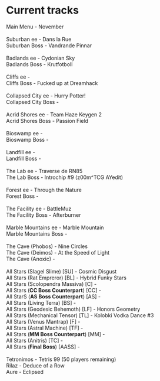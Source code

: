 # Current tracks
Main Menu - November  
&ensp;  
Suburban ee - Dans la Rue  
Suburban Boss - Vandrande Pinnar  
&ensp;  
Badlands ee - Cydonian Sky  
Badlands Boss - Krutfotboll  
&ensp;  
Cliffs ee -   
Cliffs Boss - Fucked up at Dreamhack  
&ensp;  
Collapsed City ee - Hurry Potter!  
Collapsed City Boss -   
&ensp;  
Acrid Shores ee - Team Haze Keygen 2  
Acrid Shores Boss - Passion Field  
&ensp;  
Bioswamp ee -   
Bioswamp Boss -   
&ensp;  
Landfill ee -   
Landfill Boss -   
&ensp;  
The Lab ee - Traverse de RN85  
The Lab Boss - Introchip #9 (z00m^TCG AYedit)  
&ensp;  
Forest ee - Through the Nature  
Forest Boss -   
&ensp;  
The Facility ee - BattleMuz  
The Facility Boss - Afterburner  
&ensp;  
Marble Mountains ee - Marble Mountain  
Marble Mountains Boss -   
&ensp;  
The Cave (Phobos) - Nine Circles  
The Cave (Deimos) - At the Speed of Light  
The Cave (Anoxic) -   
&ensp;  
All Stars (Slagel Slime) \[SU\] - Cosmic Disgust  
All Stars (Rat Empreror) \[BL\] - Hybrid Funky Stars  
All Stars (Scolopendra Massiva) \[C\] -   
All Stars (**CC Boss Counterpart**) \[CC\] -   
All StarS (**AS Boss Counterpart**) \[AS\] -   
All Stars (Living Terra) \[BS\] -   
All Stars (Geodesic Behemoth) \[LF\] - Honors Geometry  
All Stars (Mechanical Tensor) \[TL\] - Kolobki Vodka Dance #3  
All Stars (Venus Mantrap) \[F\] -   
All Stars (Astral Machine) \[TF\] -   
All Stars (**MM Boss Counterpart**) \[MM\] -   
All Stars (Anitris) \[TC\] -   
All Stars (**Final Boss**) \[AASS\] -   
&ensp;  
Tetronimos - Tetris 99 (50 players remaining)  
Rilaz - Deduce of a Row  
Aure - Eclipsed  